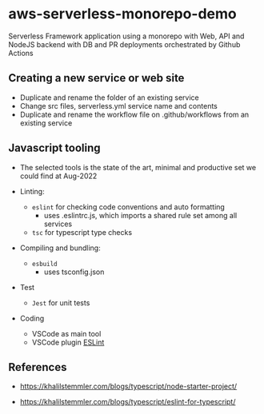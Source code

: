 # aws-serverless-monorepo-demo

Serverless Framework application using a monorepo with Web, API and NodeJS backend with DB and PR deployments orchestrated by Github Actions

## Creating a new service or web site

* Duplicate and rename the folder of an existing service
* Change src files, serverless.yml service name and contents
* Duplicate and rename the workflow file on .github/workflows from an existing service

## Javascript tooling

* The selected tools is the state of the art, minimal and productive set we could find at Aug-2022

* Linting:
  * `eslint` for checking code conventions and auto formatting
    * uses .eslintrc.js, which imports a shared rule set among all services
  * `tsc` for typescript type checks

* Compiling and bundling:
  * `esbuild`
    * uses tsconfig.json

* Test
  * `Jest` for unit tests

* Coding
  * VSCode as main tool
  * VSCode plugin [ESLint](https://marketplace.visualstudio.com/items?itemName=dbaeumer.vscode-eslint)

## References

* <https://khalilstemmler.com/blogs/typescript/node-starter-project/>

* <https://khalilstemmler.com/blogs/typescript/eslint-for-typescript/>

